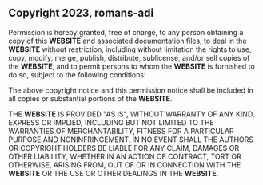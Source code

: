 ## Copyright 2023, **romans-adi**

Permission is hereby granted, free of charge, to any person obtaining a copy of this **WEBSITE** and associated documentation files, to deal in the **WEBSITE** without restriction, including without limitation the rights to use, copy, modify, merge, publish, distribute, sublicense, and/or sell copies of the **WEBSITE**, and to permit persons to whom the **WEBSITE** is furnished to do so, subject to the following conditions:

The above copyright notice and this permission notice shall be included in all copies or substantial portions of the **WEBSITE**.

THE **WEBSITE** IS PROVIDED "AS IS", WITHOUT WARRANTY OF ANY KIND, EXPRESS OR IMPLIED, INCLUDING BUT NOT LIMITED TO THE WARRANTIES OF MERCHANTABILITY, FITNESS FOR A PARTICULAR PURPOSE AND NONINFRINGEMENT. IN NO EVENT SHALL THE AUTHORS OR COPYRIGHT HOLDERS BE LIABLE FOR ANY CLAIM, DAMAGES OR OTHER LIABILITY, WHETHER IN AN ACTION OF CONTRACT, TORT OR OTHERWISE, ARISING FROM, OUT OF OR IN CONNECTION WITH THE **WEBSITE** OR THE USE OR OTHER DEALINGS IN THE **WEBSITE**.
